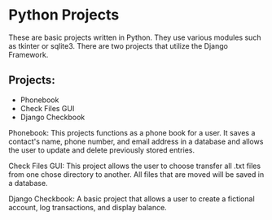 # Python Projects
These are basic projects written in Python. They use various modules such as tkinter or sqlite3. There are two projects that utilize the Django Framework.

Projects:
---
- Phonebook
- Check Files GUI
- Django Checkbook

Phonebook:
This projects functions as a phone book for a user. It saves a contact's name, phone number, and email address in a database and allows the user to update and delete previously stored entries.

Check Files GUI:
This project allows the user to choose transfer all .txt files from one chose directory to another. All files that are moved will be saved in a database.

Django Checkbook:
A basic project that allows a user to create a fictional account, log transactions, and display balance.
